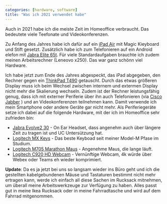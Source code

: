 ```yaml
---
categories: [hardware, software]
title: "Was ich 2021 verwendet habe"
---
```

Auch in 2021 habe ich die meiste Zeit im Homeoffice verbraucht. Das bedeutete viele Teefonate und Videokonferenzen.

Zu Anfang des Jahres habe ich dafür auf ein [iPad Air](https://www.apple.com/de/shop/buy-ipad/ipad-air) mit Magic Kieyboard und Stift gesetzt. Zusätzlich habe ich zum Telefonieren auf ein Android elefon mit [Jabra Elite 65t](https://www.jabra.com.de/bluetooth-headsets/jabra-elite-65t##100-99000002-60). Für viele Standardaufgaben brauchte ich zudem meinen Arbeitsrechner (Leneovo x250). Das war ganz schönn viel Hardware.

Ich habe jetzt zum Ende des Jahres abgespeckt, das iPad abgegeben, den Rechner gegen ein [ThinkPad T490](https://www.lenovo.com/de/de/laptops/thinkpad/t-series/T490ö22TP2TT4900) getauscht. Durch das etwas größeren Display muss ich beim Wechsel zwischen internem und extermen Display nicht mehr die Skalierung wechseln. Zudem ist der Rechner leistungsfähig genug, dass ich mit externer Periferie über ihn auch Telefonieren (via [Cisco Jabber](https://www.cisco.com/c/en/us/products/unified-communications/jabber/index.html) ) und an Videokonferenzen teilnehmen kann. Damit verwende ich mein Smartphone oder andere Geräte gar nicht mehr. Als Periferiegeräte setze ich dabei auf die folgende Hardware, mit der ich im Homeoffice sehr zufrieden bin:

* [Jabra Evolve2 30](https://www.jabra.com.de/business/office-headsets/jabra-evolve/jabra-evolve2-30##23089-999-979) - On Ear Headset, dass angenehm auch über längere Zeit zu tragen ist und UC Untersützung hat.
* [Logitech MX Keys](https://www.logitech.com/de-de/products/keyboards/mx-keys-wireless-keyboard.html) - Das beste Keyboad seit meiner Model-M Pfase im Studium.
* [Logitech M705 Marathon Maus](https://www.logitech.com/de-de/products/mice/m705-wireless-mouse.910-001949.html) - Angenehme Maus, die lange läuft.
* [Logitech C920 HD Webcam](https://www.logitech.com/de-de/products/webcams/c920-pro-hd-webcam.960-001055.html) - Vernünftige Webcam, 4k würde über Webex oder Teams eh wieder komprimiert. 

**Update**: Da es ja jetzt bei uns so langsam wieder ins Büro geht und ich die gestellten kabelgebundenen Mäuse und Tastaturen bestimmt nicht mehr ertragen kann, werde ich einfach all diese Sachen im Rucksack mitnehmen, um überall meine Arbeitswerkzeuge zur Verfügung zu haben. Alles passt gut in meine Ikea Rucksack oder in meine Fahrradtasche und wird auf dem Fahrrad mitgenommen. 